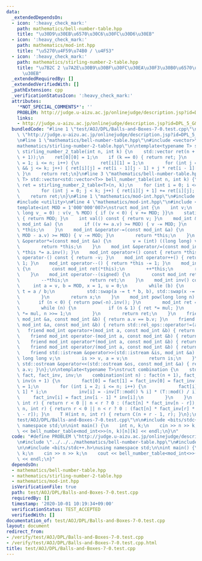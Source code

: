 ```yaml
---
data:
  _extendedDependsOn:
  - icon: ':heavy_check_mark:'
    path: mathematics/bell-number-table.hpp
    title: "\u30D9\u30EB\u6570\u30C6\u30FC\u30D6\u30EB"
  - icon: ':heavy_check_mark:'
    path: mathematics/mod-int.hpp
    title: "\u5270\u4F59\u74B0 / \u4F53"
  - icon: ':heavy_check_mark:'
    path: mathematics/stirling-number-2-table.hpp
    title: "\u7B2C 2 \u7A2E\u30B9\u30BF\u30FC\u30EA\u30F3\u30B0\u6570\u30C6\u30FC\u30D6\
      \u30EB"
  _extendedRequiredBy: []
  _extendedVerifiedWith: []
  _pathExtension: cpp
  _verificationStatusIcon: ':heavy_check_mark:'
  attributes:
    '*NOT_SPECIAL_COMMENTS*': ''
    PROBLEM: http://judge.u-aizu.ac.jp/onlinejudge/description.jsp?id=DPL_5_G&lang=ja
    links:
    - http://judge.u-aizu.ac.jp/onlinejudge/description.jsp?id=DPL_5_G&lang=ja
  bundledCode: "#line 1 \"test/AOJ/DPL/Balls-and-Boxes-7-0.test.cpp\"\n#define PROBLEM\
    \ \"http://judge.u-aizu.ac.jp/onlinejudge/description.jsp?id=DPL_5_G&lang=ja\"\
    \n#line 1 \"mathematics/bell-number-table.hpp\"\n#include <vector>\n#line 2 \"\
    mathematics/stirling-number-2-table.hpp\"\n\ntemplate<typename T> std::vector<std::vector<T>>\
    \ stirling_number_2_table(int n, int k) {\n    std::vector ret(n + 1, std::vector<T>(k\
    \ + 1));\n    ret[0][0] = 1;\n    if (k == 0) { return ret; }\n    for (int i\
    \ = 1; i <= n; i++) {\n        ret[i][1] = 1;\n        for (int j = 2; j <= i\
    \ && j <= k; j++) { ret[i][j] = ret[i - 1][j - 1] + j * ret[i - 1][j]; }\n   \
    \ }\n    return ret;\n}\n#line 3 \"mathematics/bell-number-table.hpp\"\n\ntemplate<typename\
    \ T> std::vector<std::vector<T>> bell_number_table(int n, int k) {\n    std::vector\
    \ ret = stirling_number_2_table<T>(n, k);\n    for (int i = 0; i <= n; i++) {\n\
    \        for (int j = 0; j < k; j++) { ret[i][j + 1] += ret[i][j]; }\n    }\n\
    \    return ret;\n}\n#line 1 \"mathematics/mod-int.hpp\"\n#include <iostream>\n\
    #include <utility>\n#line 4 \"mathematics/mod-int.hpp\"\n#include <cassert>\n\n\
    template<int MOD = 1'000'000'007>\nstruct mod_int {\n    int v;\n    mod_int(long\
    \ long v_ = 0) : v(v_ % MOD) { if (v < 0) { v += MOD; }}\n    static int mod()\
    \ { return MOD; }\n    int val() const { return v; }\n    mod_int &operator+=(const\
    \ mod_int &a) {\n        if ((v += a.v) >= MOD) { v -= MOD; }\n        return\
    \ *this;\n    }\n    mod_int &operator-=(const mod_int &a) {\n        if ((v +=\
    \ MOD - a.v) >= MOD) { v -= MOD; }\n        return *this;\n    }\n    mod_int\
    \ &operator*=(const mod_int &a) {\n        v = (int) ((long long) v * a.v % MOD);\n\
    \        return *this;\n    }\n    mod_int &operator/=(const mod_int &a) { return\
    \ *this *= a.inv(); }\n    mod_int operator+() const { return *this; }\n    mod_int\
    \ operator-() const { return -v; }\n    mod_int operator++() { return *this +=\
    \ 1; }\n    mod_int operator--() { return *this -= 1; }\n    mod_int operator++(signed)\
    \ {\n        const mod_int ret(*this);\n        ++*this;\n        return ret;\n\
    \    }\n    mod_int operator--(signed) {\n        const mod_int ret(*this);\n\
    \        --*this;\n        return ret;\n    }\n    mod_int inv() const {\n   \
    \     int a = v, b = MOD, x = 1, u = 0;\n        while (b) {\n            int\
    \ t = a / b;\n            std::swap(a -= t * b, b), std::swap(x -= t * u, u);\n\
    \        }\n        return x;\n    }\n    mod_int pow(long long n) const {\n \
    \       if (n < 0) { return pow(-n).inv(); }\n        mod_int ret = 1, mul = *this;\n\
    \        while (n) {\n            if (n & 1) { ret *= mul; }\n            mul\
    \ *= mul, n >>= 1;\n        }\n        return ret;\n    }\n    friend bool operator==(const\
    \ mod_int &a, const mod_int &b) { return a.v == b.v; }\n    friend bool operator!=(const\
    \ mod_int &a, const mod_int &b) { return std::rel_ops::operator!=(a, b); }\n \
    \   friend mod_int operator+(mod_int a, const mod_int &b) { return a += b; }\n\
    \    friend mod_int operator-(mod_int a, const mod_int &b) { return a -= b; }\n\
    \    friend mod_int operator*(mod_int a, const mod_int &b) { return a *= b; }\n\
    \    friend mod_int operator/(mod_int a, const mod_int &b) { return a /= b; }\n\
    \    friend std::istream &operator>>(std::istream &is, mod_int &a) {\n       \
    \ long long v;\n        is >> v, a = v;\n        return is;\n    }\n    friend\
    \ std::ostream &operator<<(std::ostream &os, const mod_int &a) { return os <<\
    \ a.v; }\n};\n\ntemplate<typename T>\nstruct combination {\n    std::vector<T>\
    \ fact, fact_inv, inv;\n    combination(int n) : fact(n + 1), fact_inv(n + 1),\
    \ inv(n + 1) {\n        fact[0] = fact[1] = fact_inv[0] = fact_inv[1] = inv[1]\
    \ = 1;\n        for (int i = 2; i <= n; i++) {\n            fact[i] = fact[i -\
    \ 1] * i;\n            inv[i] = -inv[T::mod() % i] * (T::mod() / i);\n       \
    \     fact_inv[i] = fact_inv[i - 1] * inv[i];\n        }\n    }\n    T P(int n,\
    \ int r) { return r < 0 || n < r ? 0 : (fact[n] * fact_inv[n - r]); }\n    T C(int\
    \ n, int r) { return r < 0 || n < r ? 0 : (fact[n] * fact_inv[r] * fact_inv[n\
    \ - r]); }\n    T H(int n, int r) { return C(n + r - 1, r); }\n};\n#line 4 \"\
    test/AOJ/DPL/Balls-and-Boxes-7-0.test.cpp\"\n\n#include <bits/stdc++.h>\nusing\
    \ namespace std;\n\nint main() {\n    int n, k;\n    cin >> n >> k;\n    cout\
    \ << bell_number_table<mod_int<>>(n, k)[n][k] << endl;\n}\n"
  code: "#define PROBLEM \"http://judge.u-aizu.ac.jp/onlinejudge/description.jsp?id=DPL_5_G&lang=ja\"\
    \n#include \"../../../mathematics/bell-number-table.hpp\"\n#include \"../../../mathematics/mod-int.hpp\"\
    \n\n#include <bits/stdc++.h>\nusing namespace std;\n\nint main() {\n    int n,\
    \ k;\n    cin >> n >> k;\n    cout << bell_number_table<mod_int<>>(n, k)[n][k]\
    \ << endl;\n}"
  dependsOn:
  - mathematics/bell-number-table.hpp
  - mathematics/stirling-number-2-table.hpp
  - mathematics/mod-int.hpp
  isVerificationFile: true
  path: test/AOJ/DPL/Balls-and-Boxes-7-0.test.cpp
  requiredBy: []
  timestamp: '2020-10-01 10:19:34+09:00'
  verificationStatus: TEST_ACCEPTED
  verifiedWith: []
documentation_of: test/AOJ/DPL/Balls-and-Boxes-7-0.test.cpp
layout: document
redirect_from:
- /verify/test/AOJ/DPL/Balls-and-Boxes-7-0.test.cpp
- /verify/test/AOJ/DPL/Balls-and-Boxes-7-0.test.cpp.html
title: test/AOJ/DPL/Balls-and-Boxes-7-0.test.cpp
---
```

